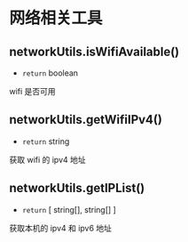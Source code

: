 # 网络相关工具

## networkUtils.isWifiAvailable()

-   `return` boolean

wifi 是否可用

## networkUtils.getWifiIPv4()

-   `return` string

获取 wifi 的 ipv4 地址

## networkUtils.getIPList()

-   `return` [ string[], string[] ]

获取本机的 ipv4 和 ipv6 地址
